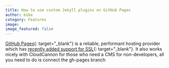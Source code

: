 ```yaml
---
title: How to use custom Jekyll plugins on GitHub Pages
author: mike
category: Features
image:
image_featured: false
---
```


[GitHub Pages](https://pages.github.com/){: target="_blank"} is a reliable, performant hosting provider which has [recently added support for SSL](https://blog.github.com/2018-05-01-github-pages-custom-domains-https/){: target="_blank"}. It also works nicely with CloudCannon for those who need a CMS for non-developers, all you need to do is connect the gh-pages branch&nbsp;